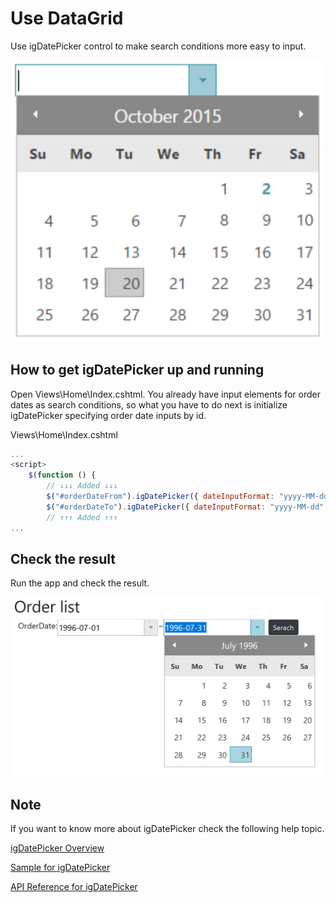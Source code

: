 # Use DataGrid

Use igDatePicker control to make search conditions more easy to input.

![](../assets/03-02-01.png)

## How to get igDatePicker up and running
Open Views\\Home\\Index.cshtml. You already have input elements for order dates as search conditions, so what you have to do next is initialize igDatePicker specifying order date inputs by id. 

Views\\Home\\Index.cshtml

```js
...
<script>
    $(function () {
        // ↓↓↓ Added ↓↓↓
        $("#orderDateFrom").igDatePicker({ dateInputFormat: "yyyy-MM-dd" });
        $("#orderDateTo").igDatePicker({ dateInputFormat: "yyyy-MM-dd" });
        // ↑↑↑ Added ↑↑↑
...
```

## Check the result

Run the app and check the result.

![](../assets/03-02-02.png)

## Note
If you want to know more about igDatePicker check the following help topic.

[igDatePicker Overview](https://www.igniteui.com/help/igdatepicker-overview)

[Sample for igDatePicker](https://www.igniteui.com/editors/date-picker-overview)

[API Reference for igDatePicker](https://www.igniteui.com/help/api/2019.1/ui.igdatepicker)
